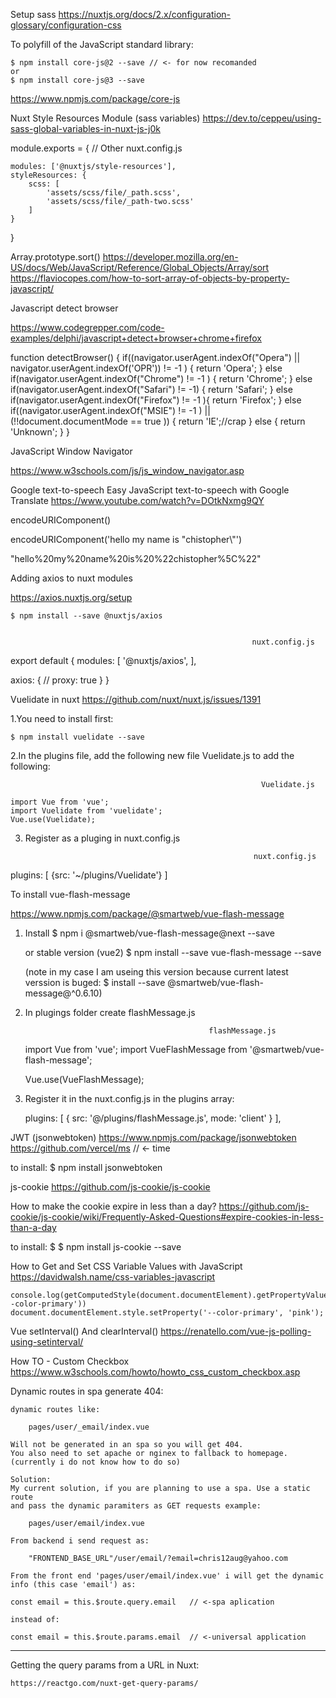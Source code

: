 Setup sass
https://nuxtjs.org/docs/2.x/configuration-glossary/configuration-css


<!-- --------------------------------------------------------------- -->
To polyfill of the JavaScript standard library:

    $ npm install core-js@2 --save // <- for now recomanded
    or
    $ npm install core-js@3 --save 

https://www.npmjs.com/package/core-js 

<!-- --------------------------------------------------------------- -->

Nuxt Style Resources Module (sass variables)
https://dev.to/ceppeu/using-sass-global-variables-in-nuxt-js-j0k

module.exports = {
    // Other nuxt.config.js
    
    modules: ['@nuxtjs/style-resources'],
    styleResources: {
        scss: [
            'assets/scss/file/_path.scss',
            'assets/scss/file/_path-two.scss'
        ]
    }
}

<!-- --------------------------------------------------------------- -->

Array.prototype.sort()
https://developer.mozilla.org/en-US/docs/Web/JavaScript/Reference/Global_Objects/Array/sort
https://flaviocopes.com/how-to-sort-array-of-objects-by-property-javascript/


<!-- --------------------------------------------------------------- -->
Javascript detect browser

https://www.codegrepper.com/code-examples/delphi/javascript+detect+browser+chrome+firefox

function detectBrowser() { 
    if((navigator.userAgent.indexOf("Opera") || navigator.userAgent.indexOf('OPR')) != -1 ) {
        return 'Opera';
    } else if(navigator.userAgent.indexOf("Chrome") != -1 ) {
        return 'Chrome';
    } else if(navigator.userAgent.indexOf("Safari") != -1) {
        return 'Safari';
    } else if(navigator.userAgent.indexOf("Firefox") != -1 ){
        return 'Firefox';
    } else if((navigator.userAgent.indexOf("MSIE") != -1 ) || (!!document.documentMode == true )) {
        return 'IE';//crap
    } else {
        return 'Unknown';
    }
} 

<!-- --------------------------------------------------------------- -->
JavaScript Window Navigator

https://www.w3schools.com/js/js_window_navigator.asp



<!-- --------------------------------------------------------------- -->

Google text-to-speech
Easy JavaScript text-to-speech with Google Translate
https://www.youtube.com/watch?v=DOtkNxmg9QY

<!-- --------------------------------------------------------------- -->
encodeURIComponent()

encodeURIComponent('hello my name is "chistopher\\"')

"hello%20my%20name%20is%20%22chistopher%5C%22"

<!-- --------------------------------------------------------------- -->

Adding axios to nuxt modules

https://axios.nuxtjs.org/setup

    $ npm install --save @nuxtjs/axios


                                                          nuxt.config.js
export default {
  modules: [
    '@nuxtjs/axios',
  ],

  axios: {
    // proxy: true
  }
}

<!-- --------------------------------------------------------------- -->

Vuelidate in nuxt
https://github.com/nuxt/nuxt.js/issues/1391

1.You need to install first:

    $ npm install vuelidate --save
    

2.In the plugins file, add the following new file Vuelidate.js to add 
the following:

                                                            Vuelidate.js

    import Vue from 'vue';
    import Vuelidate from 'vuelidate';
    Vue.use(Vuelidate);

3. Register as a pluging in nuxt.config.js

                                                          nuxt.config.js

plugins: [
     {src: '~/plugins/Vuelidate'}
  ]

<!-- --------------------------------------------------------------- -->

To install vue-flash-message 

https://www.npmjs.com/package/@smartweb/vue-flash-message

1. Install
    $ npm i @smartweb/vue-flash-message@next --save

    or stable version (vue2)
    $ npm install --save vue-flash-message --save 

    (note in my case I am useing this version because current
    latest verssion is buged:
    $ install --save @smartweb/vue-flash-message@^0.6.10)

2. In plugings folder create flashMessage.js 

												flashMessage.js
	import Vue from 'vue';
	import VueFlashMessage from '@smartweb/vue-flash-message';
	 
	Vue.use(VueFlashMessage);

3. Register it in the nuxt.config.js in the plugins array:

	  plugins: [
	    { src: '@/plugins/flashMessage.js', mode: 'client' }
	  ],


<!-- --------------------------------------------------------------- -->
JWT  (jsonwebtoken)
https://www.npmjs.com/package/jsonwebtoken 
https://github.com/vercel/ms // <- time

to install:
    $ npm install jsonwebtoken

<!-- --------------------------------------------------------------- -->

js-cookie
https://github.com/js-cookie/js-cookie

How to make the cookie expire in less than a day?
https://github.com/js-cookie/js-cookie/wiki/Frequently-Asked-Questions#expire-cookies-in-less-than-a-day

to install:
    $ $ npm install js-cookie --save

<!-- --------------------------------------------------------------- -->

How to Get and Set CSS Variable Values with JavaScript
https://davidwalsh.name/css-variables-javascript

    console.log(getComputedStyle(document.documentElement).getPropertyValue('--color-primary'))
    document.documentElement.style.setProperty('--color-primary', 'pink');

<!-- --------------------------------------------------------------- -->

Vue setInterval() And  clearInterval()
https://renatello.com/vue-js-polling-using-setinterval/

<!-- --------------------------------------------------------------- -->
How TO - Custom Checkbox
https://www.w3schools.com/howto/howto_css_custom_checkbox.asp


<!-- --------------------------------------------------------------- -->

Dynamic routes in spa generate 404:

    dynamic routes like:

        pages/user/_email/index.vue 

    Will not be generated in an spa so you will get 404.
    You also need to set apache or nginex to fallback to homepage.
    (currently i do not know how to do so)

    Solution:
    My current solution, if you are planning to use a spa. Use a static route 
    and pass the dynamic paramiters as GET requests example:

        pages/user/email/index.vue

    From backend i send request as:

        "FRONTEND_BASE_URL"/user/email/?email=chris12aug@yahoo.com

    From the front end 'pages/user/email/index.vue' i will get the dynamic info (this case 'email') as:

    const email = this.$route.query.email   // <-spa aplication

    instead of:

    const email = this.$route.params.email  // <-universal application

-------------------------------

  Getting the query params from a URL in Nuxt:  

    https://reactgo.com/nuxt-get-query-params/

<!-- --------------------------------------------------------------- -->

